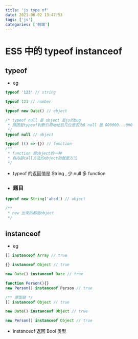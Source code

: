 ```yaml
---
title: 'js type of'
date: 2021-06-02 13:47:53
tags: ['js']
categories: ['前端']
---
```


# ES5 中的 typeof instanceof

## typeof

- eg

```javascript
typeof '123' // string

typeof 123 // number

typeof new Date() // object

/* typeof null 是 object 是js的bug
 * 原因是typeof判断引用地址后几位是否为0 null 是 000000...000
 */
typeof null // object

typeof (() => {}) // function
/**
 * function 是object的一种
 * 有内部call方法的object的就是方法
 */
```

- typeof 的返回值是 String , 少 null 多 function

- ### 题目

```javascript
typeof new String('abcd') // object

/**
 * new 出来的都是object
 */
```

## instanceof

- eg

```javascript
[] instanceof Array // true

{} instanceof Object // true

new Date() instanceof Date // true

function Person(){}
new Person() instanceof Person // true

/** 原型链 */
[] instanceof Object // true

new Date() instanceof Object // true

new Person() instanceof Object // true

```

- instanceof 返回 Bool 类型
